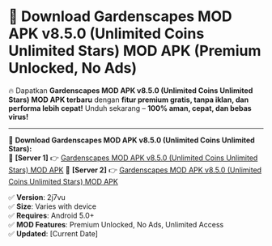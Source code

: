 # 🚀 Download Gardenscapes MOD APK v8.5.0 (Unlimited Coins Unlimited Stars) MOD APK (Premium Unlocked, No Ads)  

🔥 Dapatkan **Gardenscapes MOD APK v8.5.0 (Unlimited Coins Unlimited Stars) MOD APK terbaru** dengan **fitur premium gratis, tanpa iklan, dan performa lebih cepat!** Unduh sekarang – **100% aman, cepat, dan bebas virus!**  

---


🔽 **Download Gardenscapes MOD APK v8.5.0 (Unlimited Coins Unlimited Stars):**  
🔹 **[Server 1]** 👉 [Gardenscapes MOD APK v8.5.0 (Unlimited Coins Unlimited Stars) MOD APK](https://apkcomod.com?title=Gardenscapes_MOD_APK_v8.5.0_(Unlimited_Coins_Unlimited_Stars))  
🔹 **[Server 2]** 👉 [Gardenscapes MOD APK v8.5.0 (Unlimited Coins Unlimited Stars) MOD APK](https://apkcomod.com?title=Gardenscapes_MOD_APK_v8.5.0_(Unlimited_Coins_Unlimited_Stars))  


✅ **Version**: 2j7vu  
✅ **Size**: Varies with device  
✅ **Requires**: Android 5.0+  
✅ **MOD Features**: Premium Unlocked, No Ads, Unlimited Access  
✅ **Updated**: [Current Date]  